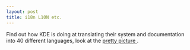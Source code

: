 ```yaml
---
layout: post
title: i18n L10N etc.
---
```

<p>Find out how KDE is doing at translating their system and documentation into 40 different languages, look at the <a href="http://i18n.kde.org/stats/gui/HEAD/index.php">pretty picture </a>. </p>
